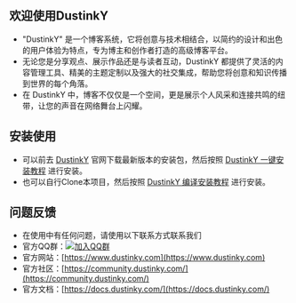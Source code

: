 ## 欢迎使用DustinkY
- "DustinkY" 是一个博客系统，它将创意与技术相结合，以简约的设计和出色的用户体验为特点，专为博主和创作者打造的高级博客平台。  
- 无论您是分享观点、展示作品还是与读者互动，DustinkY 都提供了灵活的内容管理工具、精美的主题定制以及强大的社交集成，帮助您将创意和知识传播到世界的每个角落。  
- 在 DustinkY 中，博客不仅仅是一个空间，更是展示个人风采和连接共鸣的纽带，让您的声音在网络舞台上闪耀。
## 安装使用
- 可以前去 [DustinkY](https://www.dustinky.com) 官网下载最新版本的安装包，然后按照 [DustinkY 一键安装教程](https://www.dustinky.com/posts/onekey-install-dustinky) 进行安装。
- 也可以自行Clone本项目，然后按照 [DustinkY 编译安装教程](https://www.dustinky.com/posts/clone-install-dustinky) 进行安装。
## 问题反馈
- 在使用中有任何问题，请使用以下联系方式联系我们
- 官方QQ群：[![加入QQ群](https://img.shields.io/badge/QQ群-加入QQ群-blue.svg)](https://qm.qq.com/cgi-bin/qm/qr?k=7ed9bYYn-7KXP38Dwz0chA3wt6kTW5Rh&jump_from=webapi&authKey=dGTHS18aOJJG/8jAMV9jj/tEat5tSB7UYvm+59F08dxvrOdq4GDLtcA5Af4J/mZ3)
- 官方网站：[https://www.dustinky.com](https://www.dustinky.com)
- 官方社区：[https://community.dustinky.com/](https://community.dustinky.com/)
- 官方文档：[https://docs.dustinky.com/](https://docs.dustinky.com/)
